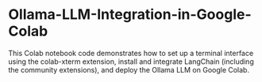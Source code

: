 # Ollama-LLM-Integration-in-Google-Colab
This Colab notebook code demonstrates how to set up a terminal interface using the colab-xterm extension, install and integrate LangChain (including the community extensions), and deploy the Ollama LLM on Google Colab. 
